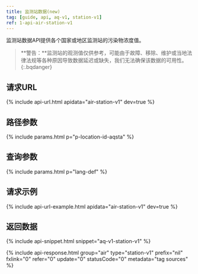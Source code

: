 ```yaml
---
title: 监测站数据(new)
tag: [guide, api, aq-v1, station-v1]
ref: 1-api-air-station-v1
---
```


监测站数据API提供各个国家或地区监测站的污染物浓度值。

> **警告：**监测站的观测值仅供参考，可能由于故障、移除、维护或当地法律法规等各种原因导致数据延迟或缺失，我们无法确保该数据的可用性。
{:.bqdanger}

## 请求URL

{% include api-url.html apidata="air-station-v1" dev=true %}

## 路径参数

{% include params.html p="p-location-id-aqsta" %}

## 查询参数

{% include params.html p="lang-def" %}

## 请求示例

{% include api-url-example.html apidata="air-station-v1" dev=true %}

## 返回数据

{% include api-snippet.html snippet="aq-v1-station-v1" %}

{% include api-response.html group="air" type="station-v1" prefix="nil" fxlink="0" refer="0" update="0" statusCode="0" metadata="tag sources"  %}